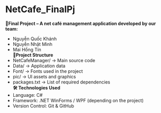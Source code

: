 # NetCafe_FinalPj  
**📌Final Project – A net café management application developed by our team:**  
* Nguyễn Quốc Khánh  
* Nguyễn Nhật Minh  
* Mai Hồng Tín  
**📁Project Structure**  
* NetCafeManager/ → Main source code  
* Data/ → Application data  
* Font/ → Fonts used in the project  
* pic/ → UI assets and graphics  
* packages.txt → List of required dependencies  
**🛠️ Technologies Used**  
* Language: C#
* Framework: .NET WinForms / WPF (depending on the project)
* Version Control: Git & GitHub
